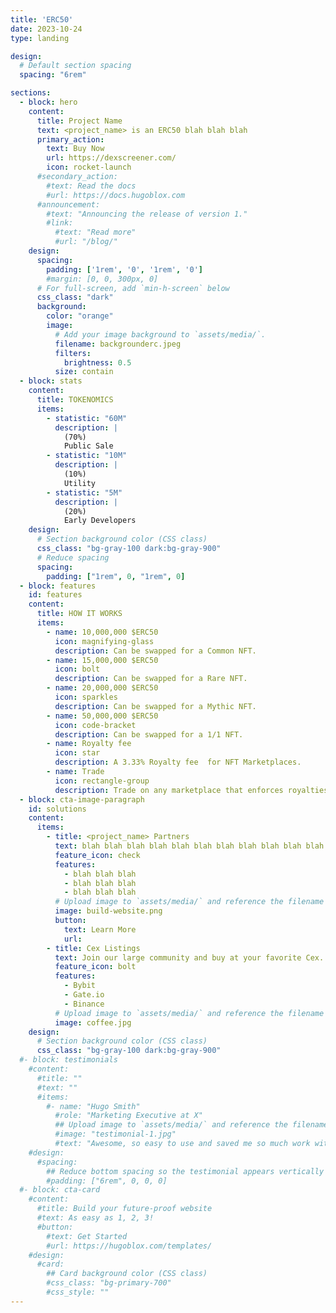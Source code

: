 ```yaml
---
title: 'ERC50'
date: 2023-10-24
type: landing

design:
  # Default section spacing
  spacing: "6rem"

sections:
  - block: hero
    content:
      title: Project Name
      text: <project_name> is an ERC50 blah blah blah
      primary_action:
        text: Buy Now
        url: https://dexscreener.com/
        icon: rocket-launch
      #secondary_action:
        #text: Read the docs
        #url: https://docs.hugoblox.com
      #announcement:
        #text: "Announcing the release of version 1."
        #link:
          #text: "Read more"
          #url: "/blog/"
    design:
      spacing:
        padding: ['1rem', '0', '1rem', '0']
        #margin: [0, 0, 300px, 0]
      # For full-screen, add `min-h-screen` below
      css_class: "dark"
      background:
        color: "orange"
        image:
          # Add your image background to `assets/media/`.
          filename: backgrounderc.jpeg
          filters:
            brightness: 0.5
          size: contain
  - block: stats
    content:
      title: TOKENOMICS
      items:
        - statistic: "60M"
          description: |
            (70%)  
            Public Sale
        - statistic: "10M"
          description: |
            (10%)  
            Utility
        - statistic: "5M"
          description: |
            (20%)  
            Early Developers
    design:
      # Section background color (CSS class)
      css_class: "bg-gray-100 dark:bg-gray-900"
      # Reduce spacing
      spacing:
        padding: ["1rem", 0, "1rem", 0]
  - block: features
    id: features
    content:
      title: HOW IT WORKS
      items:
        - name: 10,000,000 $ERC50
          icon: magnifying-glass
          description: Can be swapped for a Common NFT.
        - name: 15,000,000 $ERC50
          icon: bolt
          description: Can be swapped for a Rare NFT.
        - name: 20,000,000 $ERC50
          icon: sparkles
          description: Can be swapped for a Mythic NFT.
        - name: 50,000,000 $ERC50
          icon: code-bracket
          description: Can be swapped for a 1/1 NFT.
        - name: Royalty fee
          icon: star
          description: A 3.33% Royalty fee  for NFT Marketplaces.
        - name: Trade
          icon: rectangle-group
          description: Trade on any marketplace that enforces royalties on token extension NFTs.
  - block: cta-image-paragraph
    id: solutions
    content:
      items:
        - title: <project_name> Partners
          text: blah blah blah blah blah blah blah blah blah blah blah blah blah blah blah blah
          feature_icon: check
          features:
            - blah blah blah
            - blah blah blah
            - blah blah blah
          # Upload image to `assets/media/` and reference the filename here
          image: build-website.png
          button:
            text: Learn More
            url: 
        - title: Cex Listings
          text: Join our large community and buy at your favorite Cex.
          feature_icon: bolt
          features:
            - Bybit
            - Gate.io
            - Binance
          # Upload image to `assets/media/` and reference the filename here
          image: coffee.jpg
    design:
      # Section background color (CSS class)
      css_class: "bg-gray-100 dark:bg-gray-900"
  #- block: testimonials
    #content:
      #title: ""
      #text: ""
      #items:
        #- name: "Hugo Smith"
          #role: "Marketing Executive at X"
          ## Upload image to `assets/media/` and reference the filename here
          #image: "testimonial-1.jpg"
          #text: "Awesome, so easy to use and saved me so much work with the swappable pre-designed sections!"
    #design:
      #spacing:
        ## Reduce bottom spacing so the testimonial appears vertically centered between sections
        #padding: ["6rem", 0, 0, 0]
  #- block: cta-card
    #content:
      #title: Build your future-proof website
      #text: As easy as 1, 2, 3!
      #button:
        #text: Get Started
        #url: https://hugoblox.com/templates/
    #design:
      #card:
        ## Card background color (CSS class)
        #css_class: "bg-primary-700"
        #css_style: ""
---
```

